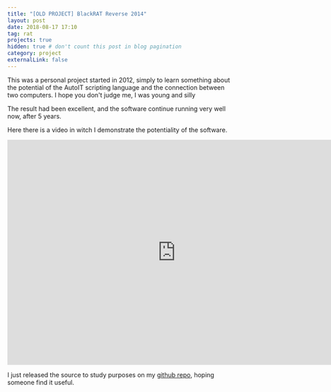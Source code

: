 ```yaml
---
title: "[OLD PROJECT] BlackRAT Reverse 2014"
layout: post
date: 2018-08-17 17:10
tag: rat
projects: true
hidden: true # don't count this post in blog pagination
category: project
externalLink: false
---
```


This was a personal project started in 2012, simply to learn something about the potential
of the AutoIT scripting language and the connection between two computers.
I hope you don't judge me, I was young and silly

The result had been excellent, and the software continue running very well now, after 5 years.

Here there is a video in witch I demonstrate the potentiality of the software.

<iframe width="760" height="510" src="https://youtube.com/embed/X2pWdgFZ-2E" frameborder="0" allowfullscreen></iframe>

I just released the source to study purposes on my [github repo](http://github.com/Ring0ot), hoping someone find it useful.